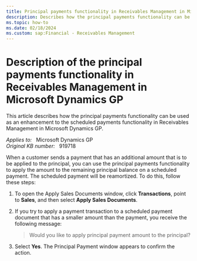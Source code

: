 ```yaml
---
title: Principal payments functionality in Receivables Management in Microsoft Dynamics GP
description: Describes how the principal payments functionality can be used as an enhancement to the scheduled payments functionality in Receivables Management in Microsoft Dynamics GP.
ms.topic: how-to
ms.date: 02/18/2024
ms.custom: sap:Financial - Receivables Management
---
```

# Description of the principal payments functionality in Receivables Management in Microsoft Dynamics GP

This article describes how the principal payments functionality can be used as an enhancement to the scheduled payments functionality in Receivables Management in Microsoft Dynamics GP.

_Applies to:_ &nbsp; Microsoft Dynamics GP  
_Original KB number:_ &nbsp; 919718

When a customer sends a payment that has an additional amount that is to be applied to the principal, you can use the principal payments functionality to apply the amount to the remaining principal balance on a scheduled payment. The scheduled payment will be reamortized. To do this, follow these steps:

1. To open the Apply Sales Documents window, click **Transactions**, point to **Sales**, and then select **Apply Sales Documents**.
2. If you try to apply a payment transaction to a scheduled payment document that has a smaller amount than the payment, you receive the following message:

    > Would you like to apply principal payment amount to the principal?

3. Select **Yes**. The Principal Payment window appears to confirm the action.
